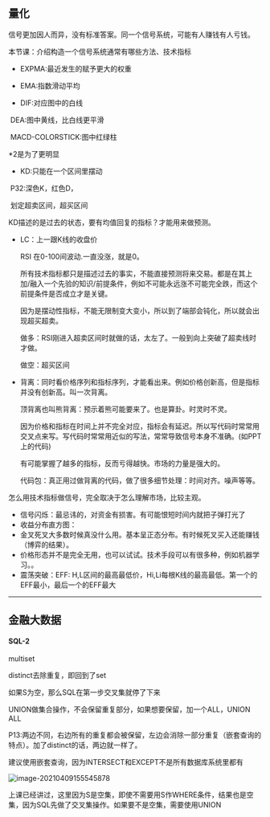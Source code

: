 ## 量化

信号更加因人而异，没有标准答案。同一个信号系统，可能有人赚钱有人亏钱。

本节课：介绍构造一个信号系统通常有哪些方法、技术指标

- EXPMA:最近发生的赋予更大的权重

- EMA:指数滑动平均

- DIF:对应图中的白线

​        DEA:图中黄线，比白线更平滑

​        MACD-COLORSTICK:图中红绿柱

*2是为了更明显

- KD:只能在一个区间里摆动

​       P32:深色K，红色D，

​       划定超卖区间，超买区间

KD描述的是过去的状态，要有均值回复的指标？才能用来做预测。

- LC：上一跟K线的收盘价

  RSI 在0-100间波动.一直没涨，就是0。

  所有技术指标都只是描述过去的事实，不能直接预测将来交易。都是在其上加/融入一个先验的知识/前提条件，例如不可能永远涨不可能完全跌，而这个前提条件是否成立才是关键。

  因为是摆动性指标，不能无限制变大变小，所以到了端部会钝化，所以就会出现超买超卖。

  做多：RSI刚进入超卖区间时就做的话，太左了。一般到向上突破了超卖线时才做。

  做空：超买区间

- 背离：同时看价格序列和指标序列，才能看出来。例如价格创新高，但是指标并没有创新高。叫一次背离。

  顶背离也叫熊背离：预示着熊可能要来了。也是算卦。时灵时不灵。

  因为价格和指标在时间上并不完全对应，指标会有延迟。所以写代码时常常用交叉点来写。写代码时常常用近似的写法，常常导致信号本身不准确。(如PPT上的代码)

  有可能掌握了越多的指标，反而亏得越快。市场的力量是强大的。

  代码包：真正用过做背离的代码，做了很多细节处理：时间对齐。噪声等等。

怎么用技术指标做信号，完全取决于怎么理解市场，比较主观。

- 信号闪烁：最忌讳的，对资金有损害。有可能恨短时间内就把子弹打光了
- 收益分布直方图：
- 金叉死叉大多数时候真没什么用。基本呈正态分布。有时候死叉买入还能赚钱（博弈的结果）。
- 价格形态并不是完全无用，也可以试试。技术手段可以有很多种，例如机器学习。。
- 震荡突破：EFF: H,L区间的最高最低价，Hi,Li每根K线的最高最低。第一个的EFF最小，最后一个的EFF最大

---

## 金融大数据

#### SQL-2

multiset

distinct去除重复，即回到了set

如果S为空，那么SQL在第一步交叉集就停了下来

UNION做集合操作，不会保留重复部分，如果想要保留，加一个ALL，UNION ALL

P13:两边不同，右边所有的重复都会被保留，左边会消除一部分重复（嵌套查询的特点）。加了distinct的话，两边就一样了。

建议使用嵌套查询，因为INTERSECT和EXCEPT不是所有数据库系统里都有

![image-20210409155545878](C:\Users\Lenovo\AppData\Roaming\Typora\typora-user-images\image-20210409155545878.png)

上课已经讲过，这里因为S是空集，即使不需要用S作WHERE条件，结果也是空集，因为SQL先做了交叉集操作。如果要不是空集，需要使用UNION